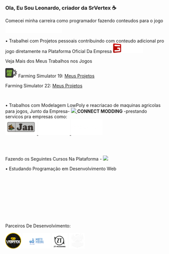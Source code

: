 ### Ola, Eu Sou Leonardo, criador da SrVertex :coffee:

Comecei minha carreira como programador fazendo conteudos para o jogo
<br>
<a href="https://www.farming-simulator.com/index.php?lang=en&country=pt">
 <img height="30"   src="FS22_1c_long_white.png">
</a>



• Trabalhei com Projetos pessoais contribuindo com conteudo adicional pro jogo diretamente na Plataforma Oficial Da Empresa 
<a href="https://www.giants-software.com">
 <img height="30" src="logo.png"/>
</a>

Veja Mais dos Meus Trabalhos nos Jogos 

  <img height="30" src="modHubLogo_4c.png"/>
Farming Simulator 19:
<a href="https://www.farming-simulator.com/mods.php?lang=en&country=pt&title=fs2019&filter=org&org_id=168574&page=0">Meus Projetos</a><br>

Farming Simulator 22:
<a href="https://www.farming-simulator.com/mods.php?lang=en&country=pt&title=fs2022&filter=org&org_id=168574&page=0">Meus Projetos</a><br>



<br>






• Trabalhos com Modelagem LowPoly e reacriacao de maquinas agricolas para jogos, Junto da Empresa-
<a href="https://www.connectmodding.com">
 <img height="30"   src="https://scontent-gru1-1.xx.fbcdn.net/v/t39.30808-6/316280057_3259828594276257_7293604540288258763_n.jpg?_nc_cat=104&ccb=1-7&_nc_sid=09cbfe&_nc_eui2=AeFYKCag7fNIwAC7vPY8eHpWU9ZKPa0A3uFT1ko9rQDe4WTkhjy1yHhs0bwaC5EOaM7R_T_cXFjZwnk8P6V3yy6j&_nc_ohc=LXQkUlISzAcAX_b2gpm&_nc_ht=scontent-gru1-1.xx&oh=00_AfANFb2yYsLGkgcLXgiGjSuU9_NScz3k8jxn-d3u6NJpKA&oe=63B6D9E6">
</a>  **CONNECT MODDING**
-prestando servicos pra empresas como:
<br>
<a href="https://www.jan.com.br">
 <img height="50"   src="jan.png">
</a>
<a href="https://piccin.com.br">
 <img height="50" src="piccin.png">
</a>
<a href="https://jacto.com">
 <img height="50"   src="jacto.png">
</a>

<br>
<br>

Fazendo os Seguintes Cursos Na Plataforma - <a href="https://www.udemy.com">
 <img height="30"   src="https://www.udemy.com/staticx/udemy/images/v7/logo-udemy-inverted.svg">
</a>

• Estudando Programação em Desenvolvimento Web

<br>
<br>
<br>
<br>
<br>
<br>
<br>
<br>


Parceiros De Desenvolvimento:

<img height="50" src="SrVertex_LOWRESOLUTION.png"> <img height="50" src="MiottoLOGO.png"> <img height="50" src="ZtModding.png"> <img height="50" src="TiikModding.png">






